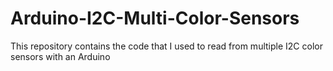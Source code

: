 Arduino-I2C-Multi-Color-Sensors
===============================

This repository contains the code that I used to read from multiple I2C color sensors with an Arduino
